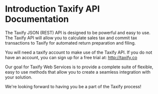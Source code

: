 # Introduction Taxify API Documentation

The Taxify JSON (REST) API is designed to be powerful and easy to use. The Taxify API will allow you to calculate sales tax and commit tax transactions to Taxify for automated return preparation and filing.

You will need a taxify account to make use of the Taxify API. If you do not have an account, you can sign up for a free trial at: http://taxify.co

Our goal for Taxify Web Services is to provide a complete suite of flexible, easy to use methods that allow you to create a seamless integration with your solution.

We're looking forward to having you be a part of the Taxify process!
